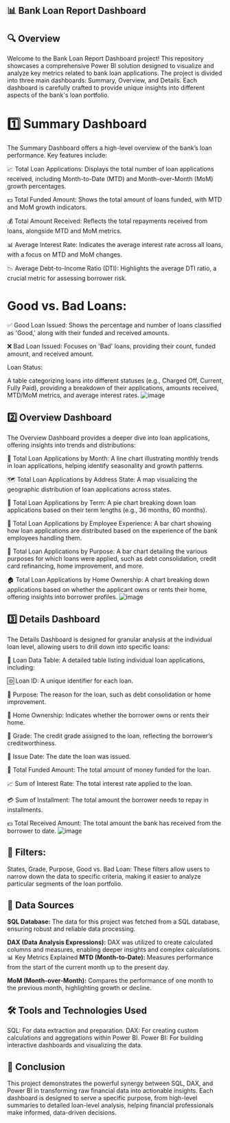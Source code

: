 ## 📊 Bank Loan Report Dashboard
## 🔍 Overview
Welcome to the Bank Loan Report Dashboard project! This repository showcases a comprehensive Power BI solution designed to visualize and analyze key metrics related to bank loan applications. The project is divided into three main dashboards: Summary, Overview, and Details. Each dashboard is carefully crafted to provide unique insights into different aspects of the bank's loan portfolio.

# 1️⃣ Summary Dashboard
The Summary Dashboard offers a high-level overview of the bank’s loan performance. Key features include:

📈 Total Loan Applications: Displays the total number of loan applications received, including Month-to-Date (MTD) and Month-over-Month (MoM) growth percentages.

💵 Total Funded Amount: Shows the total amount of loans funded, with MTD and MoM growth indicators.

💰 Total Amount Received: Reflects the total repayments received from loans, alongside MTD and MoM metrics.

📊 Average Interest Rate: Indicates the average interest rate across all loans, with a focus on MTD and MoM changes.

📉 Average Debt-to-Income Ratio (DTI): Highlights the average DTI ratio, a crucial metric for assessing borrower risk.

# Good vs. Bad Loans:


✅ Good Loan Issued: Shows the percentage and number of loans classified as 'Good,' along with their funded and received amounts.

❌ Bad Loan Issued: Focuses on 'Bad' loans, providing their count, funded amount, and received amount.

Loan Status:

A table categorizing loans into different statuses (e.g., Charged Off, Current, Fully Paid), providing a breakdown of their applications, amounts received, MTD/MoM metrics, and average interest rates.
![image](https://github.com/user-attachments/assets/2b00525a-e1c6-489b-ad32-37e50dad29f2)


## 2️⃣ Overview Dashboard

The Overview Dashboard provides a deeper dive into loan applications, offering insights into trends and distributions:

📅 Total Loan Applications by Month: A line chart illustrating monthly trends in loan applications, helping identify seasonality and growth patterns.

🗺️ Total Loan Applications by Address State: A map visualizing the geographic distribution of loan applications across states.

📆 Total Loan Applications by Term: A pie chart breaking down loan applications based on their term lengths (e.g., 36 months, 60 months).

👥 Total Loan Applications by Employee Experience: A bar chart showing how loan applications are distributed based on the experience of the bank employees handling them.

🏦 Total Loan Applications by Purpose: A bar chart detailing the various purposes for which loans were applied, such as debt consolidation, credit card refinancing, home improvement, and more.

🏠 Total Loan Applications by Home Ownership: A chart breaking down applications based on whether the applicant owns or rents their home, offering insights into borrower profiles.
![image](https://github.com/user-attachments/assets/880f4279-1bfc-4860-92ac-217da75a582c)


## 3️⃣ Details Dashboard
The Details Dashboard is designed for granular analysis at the individual loan level, allowing users to drill down into specific loans:

🔢 Loan Data Table: A detailed table listing individual loan applications, including:

🆔 Loan ID: A unique identifier for each loan.

🎯 Purpose: The reason for the loan, such as debt consolidation or home improvement.

🏡 Home Ownership: Indicates whether the borrower owns or rents their home.

🏅 Grade: The credit grade assigned to the loan, reflecting the borrower’s creditworthiness.

📅 Issue Date: The date the loan was issued.

💸 Total Funded Amount: The total amount of money funded for the loan.

📈 Sum of Interest Rate: The total interest rate applied to the loan.

💳 Sum of Installment: The total amount the borrower needs to repay in installments.

💵 Total Received Amount: The total amount the bank has received from the borrower to date.
![image](https://github.com/user-attachments/assets/f4618d04-146b-4b41-8c45-75fdf08d3e13)


## 🔎 Filters:

States, Grade, Purpose, Good vs. Bad Loan: These filters allow users to narrow down the data to specific criteria, making it easier to analyze particular segments of the loan portfolio.

## 💾 Data Sources
**SQL Database:** The data for this project was fetched from a SQL database, ensuring robust and reliable data processing.

**DAX (Data Analysis Expressions):** DAX was utilized to create calculated columns and measures, enabling deeper insights and complex calculations.
📊 Key Metrics Explained
**MTD (Month-to-Date):** Measures performance from the start of the current month up to the present day.

**MoM (Month-over-Month):** Compares the performance of one month to the previous month, highlighting growth or decline.
## 🛠️ Tools and Technologies Used
SQL: For data extraction and preparation.
DAX: For creating custom calculations and aggregations within Power BI.
Power BI: For building interactive dashboards and visualizing the data.
## 📝 Conclusion
This project demonstrates the powerful synergy between SQL, DAX, and Power BI in transforming raw financial data into actionable insights. Each dashboard is designed to serve a specific purpose, from high-level summaries to detailed loan-level analysis, helping financial professionals make informed, data-driven decisions.
